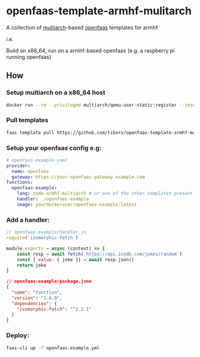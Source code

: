 # openfaas-template-armhf-mulitarch

A collection of [multiarch](https://hub.docker.com/u/multiarch)-based [openfaas](https://www.openfaas.com/) templates for armhf

i.e.

Build on x86_64, run on a armhf-based openfaas (e.g. a raspberry pi running openfaas)

## How

### Setup multiarch on a x86_64 host
```sh
docker run --rm --privileged multiarch/qemu-user-static:register --reset
```

### Pull templates
```sh
faas template pull https://github.com/tiborv/openfaas-template-armhf-mulitarch
```

### Setup your openfaas config e.g:
```yaml
# openfaas-example.yaml
provider:
  name: openfaas
  gateway: https://your-openfaas-gateway.example.com
functions:
  openfaas-example:
    lang: node-armhf-multiarch # or one of the other templates present in this repo
    handler: ./openfaas-example
    image: yourdockeruser/openfaas-example:latest
```

### Add a handler:
```js
// openfaas-example/handler.js
require('isomorphic-fetch')

module.exports = async (context) => {
    const resp = await fetch(`https://api.icndb.com/jokes/random`)
    const { value: { joke }} = await resp.json()
    return joke
}
```

```json
// openfaas-example/package.json
{
  "name": "function",
  "version": "1.0.0",
  "dependencies": {
    "isomorphic-fetch": "^2.2.1"
  }
}
```

### Deploy:
```sh
faas-cli up -f openfaas-example.yml 
```